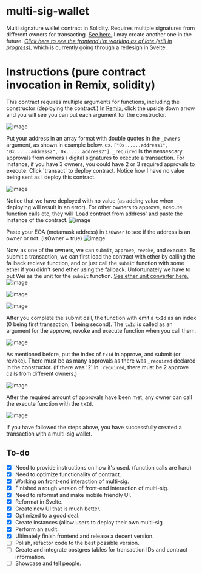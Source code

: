 # multi-sig-wallet
Multi signature wallet contract in Solidity. Requires multiple signatures from different owners for transacting. [See here.](https://en.wikipedia.org/wiki/Multisignature)
I may create another one in the future. [_Click here to see the frontend I'm working as of late (still in progress)._](https://nickmura.ca/multi-sig-wallet) which is currently going through a redesign in Svelte. 

# Instructions (pure contract invocation in Remix, solidity)
This contract requires multiple arguments for functions, including the constructor (deploying the contract.) In [Remix](https://remix.ethereum.org), click the upside down arrow and you will see you can put each argument for the constructor.

![image](https://user-images.githubusercontent.com/92566574/165650833-264613ca-8d47-41ef-8b91-f08e9ccdc9a1.png)



Put your address in an array format with double quotes in the `_owners` argument, as shown in example below. ex. `["0x......address1", "0x......address2", 0x......address2"]`. `_required` is the nessescary approvals from owners / digital signatures to execute a transaction. For instance, if you have 3 owners, you could have 2 or 3 required approvals to execute. Click 'transact' to deploy contract. Notice how I have no value being sent as I deploy this contract.


![image](https://user-images.githubusercontent.com/92566574/165653161-e0658499-e4fc-4950-98ba-f8303efee224.png)



Notice that we have deployed with no value (as adding value when deploying will result in an error). For other owners to approve, execute function calls etc, they will 'Load contract from address' and paste the instance of the contract.
![image](https://user-images.githubusercontent.com/92566574/165653649-77731e72-4192-43cd-b07b-f0454a0eff6d.png)



Paste your EOA (metamask address) in `isOwner` to see if the address is an owner or not. (isOwner = true)
![image](https://user-images.githubusercontent.com/92566574/165654188-b3199597-d487-4cc6-9280-eb50a8461900.png)




Now, as one of the owners, we can `submit`, `approve`, `revoke`, and `execute`. To submit a transaction, we can first load the contract with ether by calling the fallback recieve function, and or just call the `submit` function with some ether if you didn't send ether using the fallback. Unfortunately we have to put Wei as the unit for the `submit` function. [See ether unit converter here.](https://eth-converter.com/)
![image](https://user-images.githubusercontent.com/92566574/165654417-70de78bb-53a4-4044-a56c-c445130aebba.png)

![image](https://user-images.githubusercontent.com/92566574/165654673-41a032c1-9e30-47ec-94b9-a137f7bf285a.png)

![image](https://user-images.githubusercontent.com/92566574/165654826-8e36b8c4-abe6-4ac6-9052-52e8135768c5.png)


After you complete the submit call, the function with emit a `txId` as an index (0 being first transaction, 1 being second). The `txId` is called as an argument for the approve, revoke and execute function when you call them.

![image](https://user-images.githubusercontent.com/92566574/165667433-d76fbf19-450c-4209-a710-fcd8f1739bbe.png)


As mentioned before, put the index of `txId` in approve, and submit (or revoke). There must be as many approvals as there was `_required` declared in the constructor. (if there was '2' in `_required`, there must be 2 approve calls from different owners.)

![image](https://user-images.githubusercontent.com/92566574/165667875-223347ef-8aad-410e-a9c7-fd82775ddd19.png)

After the required amount of approvals have been met, any owner can call the execute function with the `txId`.

![image](https://user-images.githubusercontent.com/92566574/165668016-a24a7e3e-7fae-4e0a-8a66-d77fbe605561.png)

If you have followed the steps above, you have successfully created a transaction with a multi-sig wallet.







## To-do
- [x] Need to provide instructions on how it's used. (function calls are hard)
- [x] Need to optimize functionality of contract.
- [x] Working on front-end interaction of multi-sig.
- [x] Finished a rough version of front-end interaction of multi-sig.
- [x] Need to reformat and make mobile friendly UI.
- [x] Reformat in Svelte.
- [x] Create new UI that is much better.
- [x] Optimized to a good deal.
- [x] Create instances (allow users to deploy their own multi-sig
- [x] Perform an audit.
- [x] Ultimately finish frontend and release a decent version.
- [ ] Polish, refactor code to the best possible version.
- [ ] Create and integrate postgres tables for transaction IDs and contract information.  
- [ ] Showcase and tell people. 

